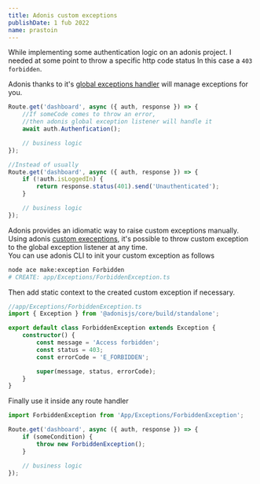 ```yaml
---
title: Adonis custom exceptions
publishDate: 1 fub 2022
name: prastoin
---
```


While implementing some authentication logic on an adonis project. I needed at some point to throw a specific http code status
In this case a `403 forbidden`.

Adonis thanks to it's [global exceptions handler](https://docs.adonisjs.com/guides/exception-handling#handling-exceptions-globally) will manage exceptions for you.

```ts
Route.get('dashboard', async ({ auth, response }) => {
    //If someCode comes to throw an error,
    //then adonis global exception listener will handle it
    await auth.Authenfication();

    // business logic
});

//Instead of usually
Route.get('dashboard', async ({ auth, response }) => {
    if (!auth.isLoggedIn) {
        return response.status(401).send('Unauthenticated');
    }

    // business logic
});
```

Adonis provides an idiomatic way to raise custom exceptions manually.<br/> Using adonis [custom execeptions](https://docs.adonisjs.com/guides/exception-handling#custom-exceptions), it's possible to throw custom exception to the global exception listener at any time.<br/>
You can use adonis CLI to init your custom exception as follows

```bash
node ace make:exception Forbidden
# CREATE: app/Exceptions/ForbiddenException.ts
```

Then add static context to the created custom exception if necessary.

```ts
//app/Exceptions/ForbiddenException.ts
import { Exception } from '@adonisjs/core/build/standalone';

export default class ForbiddenException extends Exception {
    constructor() {
        const message = 'Access forbidden';
        const status = 403;
        const errorCode = 'E_FORBIDDEN';

        super(message, status, errorCode);
    }
}
```

Finally use it inside any route handler

```ts
import ForbiddenException from 'App/Exceptions/ForbiddenException';

Route.get('dashboard', async ({ auth, response }) => {
    if (someCondition) {
        throw new ForbiddenException();
    }

    // business logic
});
```
